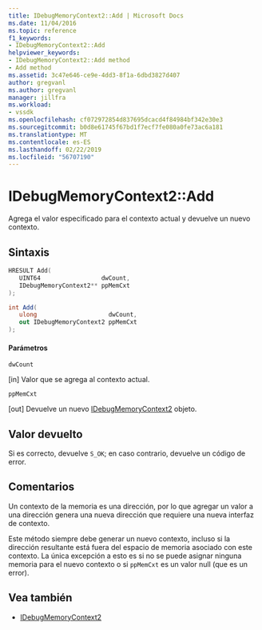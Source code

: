 ```yaml
---
title: IDebugMemoryContext2::Add | Microsoft Docs
ms.date: 11/04/2016
ms.topic: reference
f1_keywords:
- IDebugMemoryContext2::Add
helpviewer_keywords:
- IDebugMemoryContext2::Add method
- Add method
ms.assetid: 3c47e646-ce9e-4dd3-8f1a-6dbd3827d407
author: gregvanl
ms.author: gregvanl
manager: jillfra
ms.workload:
- vssdk
ms.openlocfilehash: cf072972854d837695dcacd4f84984bf342e30e3
ms.sourcegitcommit: b0d8e61745f67bd1f7ecf7fe080a0fe73ac6a181
ms.translationtype: MT
ms.contentlocale: es-ES
ms.lasthandoff: 02/22/2019
ms.locfileid: "56707190"
---
```

# <a name="idebugmemorycontext2add"></a>IDebugMemoryContext2::Add
Agrega el valor especificado para el contexto actual y devuelve un nuevo contexto.

## <a name="syntax"></a>Sintaxis

```cpp
HRESULT Add( 
   UINT64                 dwCount,
   IDebugMemoryContext2** ppMemCxt
);
```

```csharp
int Add(
   ulong                    dwCount,
   out IDebugMemoryContext2 ppMemCxt
);
```

#### <a name="parameters"></a>Parámetros
 `dwCount`

 [in] Valor que se agrega al contexto actual.

 `ppMemCxt`

 [out] Devuelve un nuevo [IDebugMemoryContext2](../../../extensibility/debugger/reference/idebugmemorycontext2.md) objeto.

## <a name="return-value"></a>Valor devuelto
 Si es correcto, devuelve `S_OK`; en caso contrario, devuelve un código de error.

## <a name="remarks"></a>Comentarios
 Un contexto de la memoria es una dirección, por lo que agregar un valor a una dirección genera una nueva dirección que requiere una nueva interfaz de contexto.

 Este método siempre debe generar un nuevo contexto, incluso si la dirección resultante está fuera del espacio de memoria asociado con este contexto. La única excepción a esto es si no se puede asignar ninguna memoria para el nuevo contexto o si `ppMemCxt` es un valor null (que es un error).

## <a name="see-also"></a>Vea también
- [IDebugMemoryContext2](../../../extensibility/debugger/reference/idebugmemorycontext2.md)